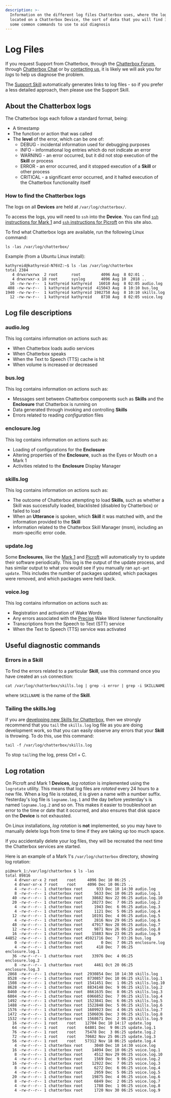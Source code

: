 ```yaml
---
description: >-
  Information on the different log files Chatterbox uses, where the logs files are
  located on a Chatterbox Device, the sort of data that you will find in them, and
  some common commands to use to aid diagnosis
---
```


# Log Files

If you request Support from Chatterbox, through the [Chatterbox Forum](https://community.chatterbox.ai), through [Chatterbox Chat](https://chat.chatterbox.ai) or by [contacting us](https://chatterbox.ai/contact/), it is likely we will ask you for _logs_ to help us diagnose the problem.

The [Support Skill](https://market.chatterbox.ai/skill/chatterbox-support-helper) automatically generates links to log files - so if you prefer a less detailed approach, then please use the Support Skill.

## About the Chatterbox logs

The Chatterbox logs each follow a standard format, being:

* A timestamp
* The function or action that was called
* The **level** of the error, which can be one of:
  * DEBUG - incidental information used for debugging purposes
  * INFO - informational log entries which do not indicate an error  
  * WARNING - an error occurred, but it did not stop execution of the **Skill** or process
  * ERROR - an error occurred, and it stopped execution of a **Skill** or other process
  * CRITICAL - a significant error occurred, and it halted execution of the Chatterbox functionality itself

### How to find the Chatterbox logs

The logs on all **Devices** are held at `/var/log/chatterbox/`.

To access the logs, you will need to `ssh` into the **Device**. You can find [`ssh` instructions for Mark 1](https://chatterbox.ai/documentation/mark-1/#connecting-to-the-mark-1-via-ssh) and [`ssh` instructions for Picroft](https://chatterbox.ai/documentation/picroft/#connecting-to-picroft-via-ssh) on this site also.

To find what Chatterbox logs are available, run the following Linux command:

`ls -las /var/log/chatterbox/`

Example \(from a Ubuntu Linux install\):

```text
kathyreid@kathyreid-N76VZ:~$ ls -las /var/log/chatterbox
total 2384
   4 drwxrwxrwx  2 root      root         4096 Aug  8 02:01 .
   4 drwxrwxr-x 18 root      syslog       4096 Aug 10  2018 ..
  16 -rw-rw-r--  1 kathyreid kathyreid   16010 Aug  8 02:05 audio.log
 408 -rw-rw-r--  1 kathyreid kathyreid  415043 Aug  8 10:10 bus.log
1940 -rw-rw-r--  1 kathyreid kathyreid 1982758 Aug  8 10:10 skills.log
  12 -rw-rw-r--  1 kathyreid kathyreid    8738 Aug  8 02:05 voice.log
```

## Log file descriptions

### audio.log

This log contains information on actions such as:

* When Chatterbox loads audio services
* When Chatterbox speaks
* When the Text to Speech \(TTS\) cache is hit
* When volume is increased or decreased

### bus.log

This log contains information on actions such as:

* Messages sent between Chatterbox components such as **Skills** and the **Enclosure** that Chatterbox is running on
* Data generated through invoking and controlling **Skills**
* Errors related to reading _configuration_ files

### enclosure.log

This log contains information on actions such as:

* Loading of configurations for the **Enclosure**
* Altering properties of the **Enclosure**, such as the Eyes or Mouth on a Mark 1
* Activities related to the **Enclosure** Display Manager

### skills.log

This log contains information on actions such as:

* The outcome of Chatterbox attempting to load **Skills**, such as whether a Skill was successfully loaded, blacklisted \(disabled by Chatterbox\) or failed to load
* When an **Utterance** is spoken, which **Skill** it was matched with, and the information provided to the **Skill**
* Information related to the Chatterbox Skill Manager \(msm\), including an msm-specific error code.

### update.log

Some **Enclosures**, like the [Mark 1](https://chatterbox.ai/documentation/mark-1/) and [Picroft](https://chatterbox.ai/documentation/picroft/) will automatically try to update their software periodically. This log is the output of the update process, and has similar output to what you would see if you manually ran `apt-get update`. This includes the number of packages updated, which packages were removed, and which packages were held back.

### voice.log

This log contains information on actions such as:

* Registration and activation of Wake Words
* Any errors associated with the [Precise](https://chatterbox.ai/documentation/precise) Wake Word listener functionality
* Transcriptions from the Speech to Text \(STT\) service
* When the Text to Speech \(TTS\) service was activated

## Useful diagnostic commands

### Errors in a Skill

To find the errors related to a particular **Skill**, use this command once you have created an `ssh` connection:

`cat /var/log/chatterbox/skills.log | grep -i error | grep -i SKILLNAME`

where `SKILLNAME` is the name of the **Skill**.

### Tailing the skills.log

If you are [developing new Skills for Chatterbox](https://chatterbox.ai/documentation/skills/developing-skills/), then we strongly recommend that you `tail` the `skills.log` log file as you are doing development work, so that you can easily observe any errors that your **Skill** is throwing. To do this, use this command:

`tail -f /var/log/chatterbox/skills.log`

To stop `tail`ing the log, press Ctrl + C.

## Log rotation

On Picroft and Mark 1 **Devices**, _log rotation_ is implemented using the `logrotate` utility. This means that log files are _rotated_ every 24 hours to a new file. When a log file is rotated, it is given a name with a number suffix. Yesterday's log file is `logname.log.1` and the day before yesterday's is named `logname.log.2` and so on. This makes it easier to troubleshoot an error to the time or date that it occurred, and also ensures that disk space on the **Device** is not exhausted.

On Linux installations, _log rotation_ is **not** implemented, so you may have to manually delete logs from time to time if they are taking up too much space.

If you accidentally delete your log files, they will be recreated the next time the Chatterbox services are started.

Here is an example of a Mark 1's `/var/log/chatterbox` directory, showing log rotation:

```text
pi@mark_1:/var/log/chatterbox $ ls -las
total 89816
    4 drwxr-xr-x 2 root    root     4096 Dec 10 06:25 .
    4 drwxr-xr-x 7 root    root     4096 Dec 10 06:25 ..
    4 -rw-r--r-- 1 chatterbox root      933 Dec 10 14:30 audio.log
    8 -rw-r--r-- 1 chatterbox root     5633 Dec 10 06:25 audio.log.1
   40 -rw-r--r-- 1 chatterbox root    38682 Nov 22 06:25 audio.log.10
   20 -rw-r--r-- 1 chatterbox root    20273 Dec  7 06:25 audio.log.2
    4 -rw-r--r-- 1 chatterbox root     1943 Dec  6 06:25 audio.log.3
    4 -rw-r--r-- 1 chatterbox root     1121 Dec  5 06:25 audio.log.4
   12 -rw-r--r-- 1 chatterbox root    10191 Dec  4 06:25 audio.log.5
    4 -rw-r--r-- 1 chatterbox root     2816 Nov 29 06:25 audio.log.6
   48 -rw-r--r-- 1 chatterbox root    47917 Nov 28 06:25 audio.log.7
   12 -rw-r--r-- 1 chatterbox root     9871 Nov 26 06:25 audio.log.8
   16 -rw-r--r-- 1 chatterbox root    15883 Nov 23 06:25 audio.log.9
44852 -rw-r--r-- 1 chatterbox root 45921716 Dec  7 03:26 bus.log
    0 -rw-r--r-- 1 chatterbox root        0 Dec  7 06:25 enclosure.log
    4 -rw-r--r-- 1 chatterbox root      418 Dec  7 06:25 enclosure.log.1
   36 -rw-r--r-- 1 chatterbox root    33976 Dec  4 06:25 enclosure.log.2
    8 -rw-r--r-- 1 chatterbox root     4461 Oct 20 06:25 enclosure.log.3
 2868 -rw-r--r-- 1 chatterbox root  2930854 Dec 10 14:30 skills.log
 8528 -rw-r--r-- 1 chatterbox root  8730857 Dec 10 06:25 skills.log.1
 1508 -rw-r--r-- 1 chatterbox root  1541451 Dec  1 06:25 skills.log.10
 8628 -rw-r--r-- 1 chatterbox root  8834148 Dec  9 06:25 skills.log.2
 8460 -rw-r--r-- 1 chatterbox root  8661635 Dec  8 06:25 skills.log.3
 6804 -rw-r--r-- 1 chatterbox root  6966852 Dec  7 06:25 skills.log.4
 1492 -rw-r--r-- 1 chatterbox root  1523841 Dec  6 06:25 skills.log.5
 1488 -rw-r--r-- 1 chatterbox root  1522848 Dec  5 06:25 skills.log.6
 1576 -rw-r--r-- 1 chatterbox root  1609923 Dec  4 06:25 skills.log.7
 1472 -rw-r--r-- 1 chatterbox root  1506036 Dec  3 06:25 skills.log.8
 1532 -rw-r--r-- 1 chatterbox root  1568671 Dec  2 06:25 skills.log.9
   16 -rw-r--r-- 1 root    root    12704 Dec 10 14:17 update.log
   64 -rw-r--r-- 1 root    root    64801 Dec  9 06:25 update.log.1
   76 -rw-r--r-- 1 root    root    75478 Dec  3 06:25 update.log.2
   72 -rw-r--r-- 1 root    root    70682 Nov 25 06:25 update.log.3
   56 -rw-r--r-- 1 root    root    57312 Nov 18 06:25 update.log.4
    4 -rw-r--r-- 1 chatterbox root     3040 Dec 10 14:30 voice.log
   16 -rw-r--r-- 1 chatterbox root    14094 Dec 10 06:25 voice.log.1
    8 -rw-r--r-- 1 chatterbox root     4512 Nov 29 06:25 voice.log.10
    4 -rw-r--r-- 1 chatterbox root     1569 Dec  9 06:25 voice.log.2
   16 -rw-r--r-- 1 chatterbox root    12922 Dec  7 06:25 voice.log.3
    8 -rw-r--r-- 1 chatterbox root     6272 Dec  6 06:25 voice.log.4
    4 -rw-r--r-- 1 chatterbox root     2959 Dec  5 06:25 voice.log.5
   20 -rw-r--r-- 1 chatterbox root    19875 Dec  4 06:25 voice.log.6
    8 -rw-r--r-- 1 chatterbox root     6849 Dec  2 06:25 voice.log.7
    4 -rw-r--r-- 1 chatterbox root     1788 Dec  1 06:25 voice.log.8
    4 -rw-r--r-- 1 chatterbox root     1720 Nov 30 06:25 voice.log.9
```

